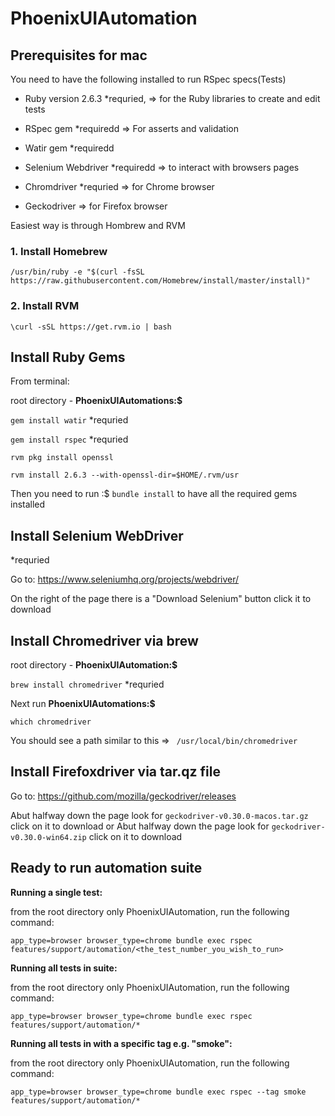 # PhoenixUIAutomation

## Prerequisites for mac

You need to have the following installed to run RSpec specs(Tests)

* Ruby version 2.6.3 *requried, => for the Ruby libraries to create and edit tests

* RSpec gem *requiredd => For asserts and validation

* Watir gem *requiredd

* Selenium Webdriver *requiredd => to interact with browsers pages

* Chromdriver *requried => for Chrome browser 

* Geckodriver => for Firefox browser

Easiest way is through Hombrew and RVM

### 1. Install Homebrew

`/usr/bin/ruby -e "$(curl -fsSL https://raw.githubusercontent.com/Homebrew/install/master/install)"`

### 2. Install RVM

`\curl -sSL https://get.rvm.io | bash`

## Install Ruby Gems
From terminal: 

root directory - **PhoenixUIAutomations:$** 

`gem install watir` *requried

`gem install rspec` *requried

`rvm pkg install openssl`

`rvm install 2.6.3 --with-openssl-dir=$HOME/.rvm/usr`

Then you need to run :$ `bundle install` to have all the required gems installed

## Install Selenium WebDriver
*requried

Go to: https://www.seleniumhq.org/projects/webdriver/

On the right of the page there is a "Download Selenium" button click it to download

## Install Chromedriver via brew 

root directory - **PhoenixUIAutomation:$** 

`brew install chromedriver` *requried

Next run **PhoenixUIAutomations:$** 

`which chromedriver`

You should see a path similar to this => ` /usr/local/bin/chromedriver`

## Install Firefoxdriver via tar.qz file

Go to: https://github.com/mozilla/geckodriver/releases

Abut halfway down the page look for `geckodriver-v0.30.0-macos.tar.gz` click on it to download
or 
Abut halfway down the page look for `geckodriver-v0.30.0-win64.zip` click on it to download

## Ready to run automation suite

**Running a single test:**

from the root directory only PhoenixUIAutomation, run the following command: 

`app_type=browser browser_type=chrome bundle exec rspec features/support/automation/<the_test_number_you_wish_to_run>`

**Running all tests in suite:**

from the root directory only PhoenixUIAutomation, run the following command: 

`app_type=browser browser_type=chrome bundle exec rspec features/support/automation/*`

**Running all tests in with a specific tag e.g. "smoke":**

from the root directory only PhoenixUIAutomation, run the following command: 

`app_type=browser browser_type=chrome bundle exec rspec --tag smoke features/support/automation/*`

